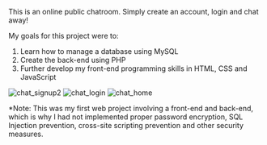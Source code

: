 This is an online public chatroom. Simply create an account, login and chat away!

My goals for this project were to:
1. Learn how to manage a database using MySQL
2. Create the back-end using PHP
3. Further develop my front-end programming skills in HTML, CSS and JavaScript

![chat_signup2](https://user-images.githubusercontent.com/20464530/41980148-cabe6ece-79f3-11e8-97a3-72669830f1fb.PNG)
![chat_login](https://user-images.githubusercontent.com/20464530/41980141-c83f3bf6-79f3-11e8-81c0-2a5d9a29b185.PNG)
![chat_home](https://user-images.githubusercontent.com/20464530/41980138-c6a1ba08-79f3-11e8-97d5-10fe174c983b.PNG)

*Note: This was my first web project involving a front-end and back-end, which is why I had not implemented proper password encryption, SQL Injection prevention, cross-site scripting prevention and other security measures.
